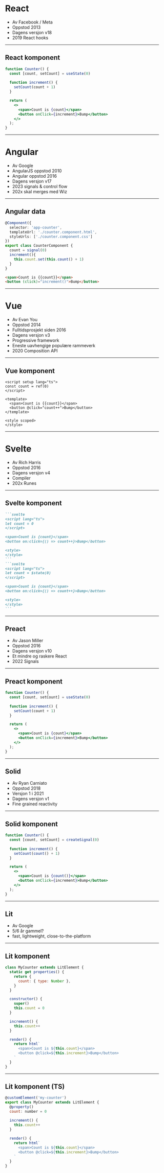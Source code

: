 # React

- Av Facebook / Meta
- Oppstod 2013
- Dagens versjon v18
- 2019 React hooks

---

## React komponent

```jsx
function Counter() {
  const [count, setCount] = useState(0)
  
  function increment() {
    setCount(count + 1)
  }

  return (
    <>
      <span>Count is {count}</span>
      <button onClick={increment}>Bump</button>
    </>
  );
}
```

---

# Angular

- Av Google
- AngularJS oppstod 2010
- Angular oppstod 2016
- Dagens versjon v17
- 2023 signals & control flow
- 202x skal merges med Wiz

---

## Angular data

```ts
@Component({
  selector: 'app-counter',
  templateUrl: './counter.component.html',
  styleUrls: ['./counter.component.css']
})
export class CounterComponent {
  count = signal(0)
  increment(){
    this.count.set(this.count() + 1)
  }
}
```

```html
<span>Count is {{count}}</span>
<button (click)="increment()">Bump</button>
```

---

# Vue

- Av Evan You
- Oppstod 2014
- Fulltidsprosjekt siden 2016
- Dagens versjon v3
- Progressive framework
- Eneste uavhengige populære rammeverk
- 2020 Composition API

---

## Vue komponent

```vue
<script setup lang="ts">
const count = ref(0)
</script>

<template>
  <span>Count is {{count}}</span>
  <button @click="count++">Bump</button>
</template>

<style scoped>
</style>
```

---

# Svelte

- Av Rich Harris
- Oppstod 2016
- Dagens versjon v4
- Compiler
- 202x Runes

---

## Svelte komponent

````md magic-move
```svelte
<script lang="ts">
let count = 0
</script>

<span>Count is {count}</span>
<button on:click={() => count++}>Bump</button>

<style>
</style>
```
```svelte
<script lang="ts">
let count = $state(0)
</script>

<span>Count is {count}</span>
<button on:click={() => count++}>Bump</button>

<style>
</style>
```
````

---

## Preact

- Av Jason Miller
- Oppstod 2016
- Dagens versjon v10
- Et mindre og raskere React
- 2022 Signals

---

## Preact komponent

```jsx
function Counter() {
  const [count, setCount] = useState(0)
  
  function increment() {
    setCount(count + 1)
  }

  return (
    <>
      <span>Count is {count}</span>
      <button onClick={increment}>Bump</button>
    </>
  );
}
```

---

## Solid

- Av Ryan Carniato
- Oppstod 2018
- Versjon 1 i 2021
- Dagens versjon v1
- Fine grained reactivity

---

## Solid komponent

```jsx
function Counter() {
  const [count, setCount] = createSignal(0)
  
  function increment() {
    setCount(count() + 1)
  }

  return (
    <>
      <span>Count is {count()}</span>
      <button onClick={increment}>Bump</button>
    </>
  );
}
```

---

## Lit

- Av Google
- 5/6 år gammel?
- fast, lightweight, close-to-the-platform

---

## Lit komponent

```js
class MyCounter extends LitElement {
  static get properties() {
    return {
      count: { type: Number },
    }
  }

  constructor() {
    super()
    this.count = 0
  }

  increment() {
    this.count++
  }

  render() {
    return html`
      <span>Count is ${this.count}</span>
      <button @click=${this.increment}>Bump</button>
    `
  }
}
```

---

## Lit komponent (TS)

```js
@customElement('my-counter')
export class MyCounter extends LitElement {
  @property()
  count: number = 0

  increment() {
    this.count++
  }
      
  render() {
    return html`
      <span>Count is ${this.count}</span>
      <button @click=${this.increment}>Bump</button>
    `
  }
}
```